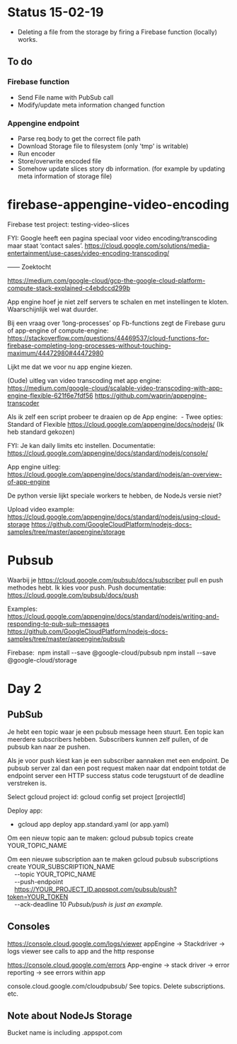 # Status 15-02-19

- Deleting a file from the storage by firing a Firebase function (locally) works. 

## To do

### Firebase function
- Send File name with PubSub call
- Modify/update meta information changed function

### Appengine endpoint
- Parse req.body to get the correct file path
- Download Storage file to filesystem (only 'tmp' is writable)
- Run encoder
- Store/overwrite encoded file 
- Somehow update slices story db information. (for example by updating meta information of storage file)


# firebase-appengine-video-encoding
Firebase test project: 
testing-video-slices

FYI: Google heeft een pagina speciaal voor video encoding/transcoding maar staat ‘contact sales’.
https://cloud.google.com/solutions/media-entertainment/use-cases/video-encoding-transcoding/

—— Zoektocht

https://medium.com/google-cloud/gcp-the-google-cloud-platform-compute-stack-explained-c4ebdccd299b

App engine hoef je niet zelf servers te schalen en met instellingen te kloten. Waarschijnlijk wel wat duurder.

Bij een vraag over ‘long-processes’ op Fb-functions zegt de Firebase guru of app-engine of compute-engine: 
https://stackoverflow.com/questions/44469537/cloud-functions-for-firebase-completing-long-processes-without-touching-maximum/44472980#44472980

Lijkt me dat we voor nu app engine kiezen.

(Oude) uitleg van video transcoding met app engine:
https://medium.com/google-cloud/scalable-video-transcoding-with-app-engine-flexible-621f6e7fdf56
https://github.com/waprin/appengine-transcoder

Als ik zelf een script probeer te draaien op de App engine:  - Twee opties: Standard of Flexible https://cloud.google.com/appengine/docs/nodejs/
(Ik heb standard gekozen)

FYI: Je kan daily limits etc instellen. Documentatie: https://cloud.google.com/appengine/docs/standard/nodejs/console/

App engine uitleg:
https://cloud.google.com/appengine/docs/standard/nodejs/an-overview-of-app-engine

De python versie lijkt speciale workers te hebben, de NodeJs versie niet?

Upload video example: https://cloud.google.com/appengine/docs/standard/nodejs/using-cloud-storage
https://github.com/GoogleCloudPlatform/nodejs-docs-samples/tree/master/appengine/storage

# Pubsub

Waarbij je https://cloud.google.com/pubsub/docs/subscriber pull en push methodes hebt. Ik kies voor push.
Push documentatie: https://cloud.google.com/pubsub/docs/push

Examples: https://cloud.google.com/appengine/docs/standard/nodejs/writing-and-responding-to-pub-sub-messages
https://github.com/GoogleCloudPlatform/nodejs-docs-samples/tree/master/appengine/pubsub

Firebase: 
npm install --save @google-cloud/pubsub
npm install --save @google-cloud/storage


# Day 2

## PubSub
Je hebt een topic waar je een pubsub message heen stuurt.
Een topic kan meerdere subscribers hebben. Subscribers kunnen zelf pullen, of de pubsub kan naar ze pushen. 

Als je voor push kiest kan je een subscriber aannaken met een endpoint. De pubsub server zal dan een post request maken naar dat endpoint totdat de endpoint server een HTTP success status code terugstuurt of de deadline verstreken is. 

Select gcloud project id: gcloud config set project [projectId]

Deploy app:
- gcloud app deploy app.standard.yaml (or app.yaml)

Om een nieuw topic aan te maken:
gcloud pubsub topics create YOUR_TOPIC_NAME

Om een nieuwe subscription aan te maken
gcloud pubsub subscriptions create YOUR_SUBSCRIPTION_NAME \
    --topic YOUR_TOPIC_NAME \
    --push-endpoint \
    https://YOUR_PROJECT_ID.appspot.com/pubsub/push?token=YOUR_TOKEN \
    --ack-deadline 10
*Pubsub/push is just an example.*

## Consoles

https://console.cloud.google.com/logs/viewer
appEngine -> Stackdriver -> logs viewer see calls to app and the http response

https://console.cloud.google.com/errors
App-engine -> stack driver -> error reporting -> see errors within app

console.cloud.google.com/cloudpubsub/
See topics. Delete subscriptions. etc.

## Note about NodeJs Storage

Bucket name is including .appspot.com



